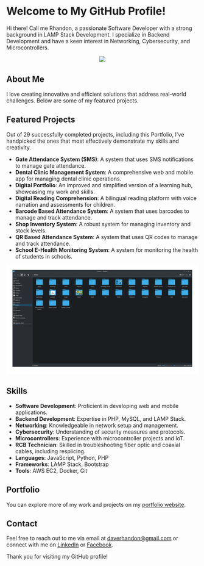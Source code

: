 # Welcome to My GitHub Profile!

Hi there! Call me Rhandon, a passionate Software Developer with a strong background in LAMP Stack Development. I specialize in Backend Development and have a keen interest in Networking, Cybersecurity, and Microcontrollers.

<div id="header" align="center">
  <img src="https://media3.giphy.com/media/v1.Y2lkPTc5MGI3NjExNXBoM2Ywb3F2cmd0bHZqaHhlcDY3N294MmtsdGIza3h1aXF4cnVzcSZlcD12MV9pbnRlcm5hbF9naWZfYnlfaWQmY3Q9Zw/qgQUggAC3Pfv687qPC/giphy.webp" width="600"/>
</div>

## About Me

I love creating innovative and efficient solutions that address real-world challenges. Below are some of my featured projects.

## Featured Projects

Out of 29 successfully completed projects, including this Portfolio, I've handpicked the ones that most effectively demonstrate my skills and creativity.

- **Gate Attendance System (SMS)**: A system that uses SMS notifications to manage gate attendance.
- **Dental Clinic Management System**: A comprehensive web and mobile app for managing dental clinic operations.
- **Digital Portfolio**: An improved and simplified version of a learning hub, showcasing my work and skills.
- **Digital Reading Comprehension**: A bilingual reading platform with voice narration and assessments for children.
- **Barcode Based Attendance System**: A system that uses barcodes to manage and track attendance.
- **Shop Inventory System**: A robust system for managing inventory and stock levels.
- **QR Based Attendance System**: A system that uses QR codes to manage and track attendance.
- **School E-Health Monitoring System**: A system for monitoring the health of students in schools.

<div id="header" align="center">
  <img src="projects.png" alt="Screenshot of Projects List" width="600"/>
</div>

## Skills

- **Software Development**: Proficient in developing web and mobile applications.
- **Backend Development**: Expertise in PHP, MySQL, and LAMP Stack.
- **Networking**: Knowledgeable in network setup and management.
- **Cybersecurity**: Understanding of security measures and protocols.
- **Microcontrollers**: Experience with microcontroller projects and IoT.
- **RCB Technician**: Skilled in troubleshooting fiber optic and coaxial cables, including resplicing.
- **Languages**: JavaScript, Python, PHP
- **Frameworks**: LAMP Stack, Bootstrap
- **Tools**: AWS EC2, Docker, Git

## Portfolio

You can explore more of my work and projects on my [portfolio website](https://rhandon.tech).

## Contact

Feel free to reach out to me via email at daverhandon@gmail.com or connect with me on [LinkedIn](https://www.linkedin.com/in/dave-rhandon-blas-b670b1279) or [Facebook](https://www.facebook.com/people/Rhandon-Dave/100010657007416/).

Thank you for visiting my GitHub profile!
